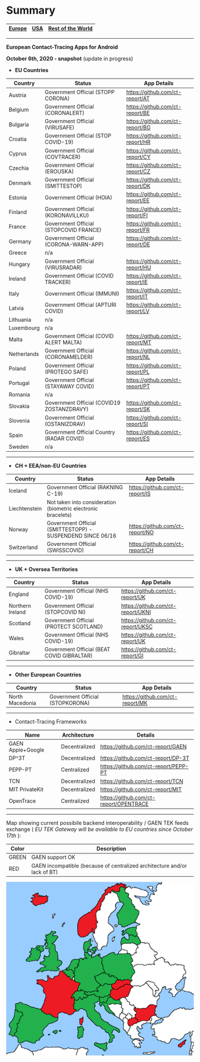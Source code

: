 # Summary


[Europe](https://github.com/ct-report/summary/blob/master/Europe.md) | [USA](https://github.com/ct-report/summary/blob/master/USA.md) | [Rest of the World](https://github.com/ct-report/summary/blob/master/ROTW.md)
-----|------|-----

-------------------------------------

**European Contact-Tracing Apps for Android**

**October 6th, 2020 - snapshot** (update in progress)

- **EU Countries**

Country | Status | App Details
--------|--------|------------
Austria | Government Official (STOPP CORONA) | https://github.com/ct-report/AT
Belgium | Government Official (CORONALERT) | https://github.com/ct-report/BE
Bulgaria | Government Official (VIRUSAFE) | https://github.com/ct-report/BG
Croatia | Government Official (STOP COVID-19) | https://github.com/ct-report/HR |
Cyprus | Government Official (COVTRACER) | https://github.com/ct-report/CY
Czechia | Government Official (EROUSKA) | https://github.com/ct-report/CZ
Denmark | Government Official (SMITTESTOP) | https://github.com/ct-report/DK
Estonia | Government Official (HOIA) | https://github.com/ct-report/EE |
Finland | Government Official (KORONAVILLKU) | https://github.com/ct-report/FI
France | Government Official (STOPCOVID FRANCE) | https://github.com/ct-report/FR
Germany | Government Official (CORONA-WARN-APP) | https://github.com/ct-report/DE
Greece | n/a |
Hungary | Government Official (VIRUSRADAR) | https://github.com/ct-report/HU
Ireland | Government Official (COVID TRACKER) | https://github.com/ct-report/IE
Italy | Government Official (IMMUNI) | https://github.com/ct-report/IT
Latvia | Government Official (APTURI COVID) | https://github.com/ct-report/LV
Lithuania | n/a |
Luxembourg | n/a |
Malta | Government Official (COVID ALERT MALTA) | https://github.com/ct-report/MT
Netherlands | Government Official (CORONAMELDER) | https://github.com/ct-report/NL
Poland | Government Official (PROTEGO SAFE) | https://github.com/ct-report/PL
Portugal | Government Official (STAYAWAY COVID) | https://github.com/ct-report/PT
Romania | n/a |
Slovakia | Government Official (COVID19 ZOSTANZDRAVY) | https://github.com/ct-report/SK
Slovenia | Government Official (OSTANIZDRAV) | https://github.com/ct-report/SI
Spain | Government Official Country (RADAR COVID) | https://github.com/ct-report/ES
Sweden | n/a |

-------------------------------------

- **CH + EEA/non-EU Countries**

Country | Status | App Details
--------|--------|------------
Iceland | Government Official (RAKNING C-19) | https://github.com/ct-report/IS
Liechtenstein | Not taken into consideration (biometric electronic bracelets) |
Norway | Government Official (SMITTESTOPP) - SUSPENDEND SINCE 06/16 | https://github.com/ct-report/NO
Switzerland | Government Official (SWISSCOVID) | https://github.com/ct-report/CH

-------------------------------------

- **UK + Oversea Territories**

Country | Status | App Details
--------|--------|------------
England | Government Official (NHS COVID-19) | https://github.com/ct-report/UK
Northern Ireland | Government Official (STOPCOVID NI) | https://github.com/ct-report/UKNI
Scotland | Government Official (PROTECT SCOTLAND) | https://github.com/ct-report/UKSC
Wales | Government Official (NHS COVID-19) | https://github.com/ct-report/UK
Gibraltar | Government Official (BEAT COVID GIBRALTAR) | https://github.com/ct-report/GI

-------------------------------------

- **Other European Countries**

Country | Status | App Details
--------|--------|------------
North Macedonia | Government Official (STOPKORONA) | https://github.com/ct-report/MK

-------------------------------

- Contact-Tracing Frameworks

Name | Architecture | Details
-----|--------------|--------
GAEN Apple+Google | Decentralized | https://github.com/ct-report/GAEN
DP^3T | Decentralized | https://github.com/ct-report/DP-3T
PEPP-PT | Centralized | https://github.com/ct-report/PEPP-PT
TCN | Decentralized | https://github.com/ct-report/TCN
MIT PrivateKit | Decentralized | https://github.com/ct-report/MIT
OpenTrace | Centralized | https://github.com/ct-report/OPENTRACE

-------------------------------

Map showing current possibile backend interoperability / GAEN TEK feeds exchange ( _EU TEK Gateway will be available to EU countries since October 17th_ ):

Color | Description
------|------------
GREEN | GAEN support OK
RED | GAEN incompatible (because of centralized architecture and/or lack of BT)

![](20201006_Europe_Map.png)
